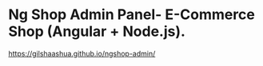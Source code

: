 # Ng Shop Admin Panel- E-Commerce Shop (Angular + Node.js).



https://gilshaashua.github.io/ngshop-admin/

